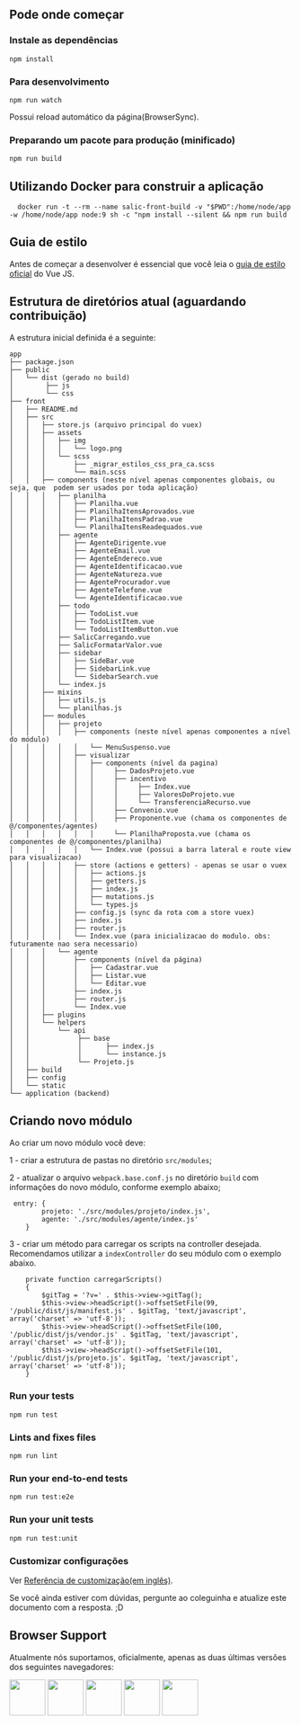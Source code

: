
## Pode onde começar

### Instale as dependências
`npm install`
### Para desenvolvimento

`npm run watch` 

Possui reload automático da página(BrowserSync).

### Preparando um pacote para produção (minificado)

`npm run build`

## Utilizando Docker para construir a aplica&ccedil;&atilde;o

```
  docker run -t --rm --name salic-front-build -v "$PWD":/home/node/app -w /home/node/app node:9 sh -c "npm install --silent && npm run build
```

## Guia de estilo

Antes de começar a desenvolver é essencial que você leia o [guia de estilo oficial](https://vuejs.org/v2/style-guide) do Vue JS.

## Estrutura de diret&oacute;rios atual (aguardando contribuição)
A estrutura inicial definida é a seguinte:

```
app
├── package.json
├── public 
│   └── dist (gerado no build)
│        ├── js
│        └── css
├── front 
│   ├── README.md
│   ├── src
│   │   ├── store.js (arquivo principal do vuex)
│   │   ├── assets
│   │   │   ├── img
│   │   │   │   └── logo.png
│   │   │   └── scss
│   │   │       ├── _migrar_estilos_css_pra_ca.scss
│   │   │       └── main.scss
│   │   ├── components (neste nível apenas componentes globais, ou seja, que  podem ser usados por toda aplicação)
│   │   │   ├── planilha
│   │   │   │   ├── Planilha.vue
│   │   │   │   ├── PlanilhaItensAprovados.vue
│   │   │   │   ├── PlanilhaItensPadrao.vue
│   │   │   │   └── PlanilhaItensReadequados.vue
│   │   │   ├── agente
│   │   │   │   ├── AgenteDirigente.vue
│   │   │   │   ├── AgenteEmail.vue
│   │   │   │   ├── AgenteEndereco.vue
│   │   │   │   ├── AgenteIdentificacao.vue
│   │   │   │   ├── AgenteNatureza.vue
│   │   │   │   ├── AgenteProcurador.vue
│   │   │   │   ├── AgenteTelefone.vue
│   │   │   │   └── AgenteIdentificacao.vue
│   │   │   ├── todo
│   │   │   │   ├── TodoList.vue
│   │   │   │   ├── TodoListItem.vue
│   │   │   │   └── TodoListItemButton.vue
│   │   │   ├── SalicCarregando.vue
│   │   │   ├── SalicFormatarValor.vue
│   │   │   ├── sidebar
│   │   │   │   ├── SideBar.vue
│   │   │   │   ├── SidebarLink.vue
│   │   │   │   └── SidebarSearch.vue
│   │   │   └── index.js
│   │   ├── mixins
│   │   │   ├── utils.js
│   │   │   └── planilhas.js
│   │   ├── modules
│   │   │   ├── projeto
│   │   │   │   ├── components (neste nível apenas componentes a nível do módulo)
│   │   │   │   │   └── MenuSuspenso.vue
│   │   │   │   ├── visualizar
│   │   │   │   │   ├── components (nível da pagina)
│   │   │   │   │   │     ├── DadosProjeto.vue
│   │   │   │   │   │     ├── incentivo
│   │   │   │   │   │     │     ├── Index.vue
│   │   │   │   │   │     │     ├── ValoresDoProjeto.vue
│   │   │   │   │   │     │     └── TransferenciaRecurso.vue
│   │   │   │   │   │     ├── Convenio.vue
│   │   │   │   │   │     ├── Proponente.vue (chama os componentes de @/componentes/agentes)
│   │   │   │   │   │     └── PlanilhaProposta.vue (chama os componentes de @/componentes/planilha)
│   │   │   │   │   └── Index.vue (possui a barra lateral e route view para visualizacao)
│   │   │   │   ├── store (actions e getters) - apenas se usar o vuex
│   │   │   │   │   ├── actions.js 
│   │   │   │   │   ├── getters.js 
│   │   │   │   │   ├── index.js 
│   │   │   │   │   ├── mutations.js 
│   │   │   │   │   └── types.js
│   │   │   │   ├── config.js (sync da rota com a store vuex)
│   │   │   │   ├── index.js
│   │   │   │   ├── router.js
│   │   │   │   └── Index.vue (para inicializacao do modulo. obs: futuramente nao sera necessario)
│   │   │   └── agente
│   │   │       ├── components (nível da página)
│   │   │       │   ├── Cadastrar.vue
│   │   │       │   ├── Listar.vue
│   │   │       │   └── Editar.vue
│   │   │       ├── index.js
│   │   │       ├── router.js
│   │   │       └── Index.vue
│   │   ├── plugins
│   │   └── helpers
│   │       └── api
│   │            ├── base
│   │            │      ├── index.js
│   │            │      └── instance.js
│   │            └── Projeto.js
│   ├── build
│   ├── config
│   └── static
└── application (backend)
```

## Criando novo módulo

Ao criar um novo módulo você deve:
 
1 - criar a estrutura de pastas no diretório `src/modules`;

2 - atualizar o arquivo `webpack.base.conf.js` no diretório `build` com informações do novo módulo, conforme exemplo abaixo;
```
 entry: {
        projeto: './src/modules/projeto/index.js',
        agente: './src/modules/agente/index.js'
    }
 ```
3 - criar um método para carregar os scripts na controller desejada. Recomendamos utilizar a `indexController` do seu módulo com o exemplo abaixo.
```
    private function carregarScripts()
    {
        $gitTag = '?v=' . $this->view->gitTag();
        $this->view->headScript()->offsetSetFile(99, '/public/dist/js/manifest.js' . $gitTag, 'text/javascript', array('charset' => 'utf-8'));
        $this->view->headScript()->offsetSetFile(100, '/public/dist/js/vendor.js' . $gitTag, 'text/javascript', array('charset' => 'utf-8'));
        $this->view->headScript()->offsetSetFile(101, '/public/dist/js/projeto.js'. $gitTag, 'text/javascript', array('charset' => 'utf-8'));
    }
 ```


### Run your tests
```
npm run test
```

### Lints and fixes files
```
npm run lint
```

### Run your end-to-end tests
```
npm run test:e2e
```

### Run your unit tests
```
npm run test:unit
```

### Customizar configurações
Ver [Referência de customização(em inglês)](https://cli.vuejs.org/config/).


Se você ainda estiver com dúvidas, pergunte ao coleguinha e atualize este documento com a resposta. ;D

## Browser Support

Atualmente nós suportamos, oficialmente, apenas as duas últimas versões dos seguintes navegadores:

<img src="https://s3.amazonaws.com/creativetim_bucket/github/browser/chrome.png" width="64" height="64"> <img src="https://s3.amazonaws.com/creativetim_bucket/github/browser/firefox.png" width="64" height="64"> <img src="https://s3.amazonaws.com/creativetim_bucket/github/browser/edge.png" width="64" height="64"> <img src="https://s3.amazonaws.com/creativetim_bucket/github/browser/safari.png" width="64" height="64"> <img src="https://s3.amazonaws.com/creativetim_bucket/github/browser/opera.png" width="64" height="64">

